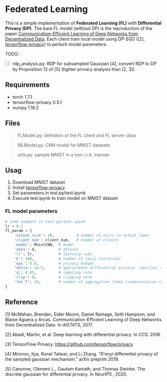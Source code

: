 # Federated Learning

This is a simple implementation of **Federated Learning (FL)** with **Differential Privacy (DP)**. The bare FL model (without DP) is the reproduction of the paper [Communication-Efficient Learning of Deep Networks from Decentralized Data](https://arxiv.org/abs/1602.05629). Each client train local model using DP-SGD ([2], [tensorflow-privacy]( https://github.com/tensorflow/privacy)) to perturb model parameters.

TODO:
- [ ] rdp_analysis.py: RDP for subsampled Gaussian [4], convert RDP to DP by Proposition 12 of [5] (tighter privacy analysis than [2, 3]).

## Requirements
- torch 1.7.1
- tensorflow-privacy 0.5.1
- numpy 1.16.2

## Files
> FLModel.py: definition of the FL client and FL server class

> MLModel.py: CNN model for MNIST datasets

> utils.py: sample MNIST in a non-i.i.d. manner

## Usag
1. Download MNIST dataset
2. Install [tensorflow-privacy]( https://github.com/tensorflow/privacy)
2. Set parameters in test.py/test.ipynb
3. Execute test.ipynb to train model on MNIST dataset

### FL model parameters
```python
# code segment in test.py/test.ipynb
lr = 0.1
fl_param = {
    'output_size': 10,          # number of units in output layer
    'client_num': client_num,   # number of clients
    'model': MnistCNN,  # model
    'data': d,          # dataset
    'lr': lr,           # learning rate
    'E': 100,           # number of local iterations
    'eps': 8.0,         # privacy budget
    'delta': 1e-5,      # approximate differential privacy: (epsilon, delta)-DP
    'q': 0.05,          # sampling rate
    'clip': 8,          # clipping norm
    'tot_T': 10,        # number of aggregation times (communication rounds)
}
```


## Reference
[1] McMahan, Brendan, Eider Moore, Daniel Ramage, Seth Hampson, and Blaise Aguera y Arcas. Communication-Efficient Learning of Deep Networks from Decentralized Data. In *AISTATS*, 2017.

[2] Abadi, Martin, et al. Deep learning with differential privacy. In *CCS*. 2016.

[3] TensorFlow Privacy: https://github.com/tensorflow/privacy

[4] Mironov, Ilya, Kunal Talwar, and Li Zhang. "R\'enyi differential privacy of the sampled gaussian mechanism." arXiv preprint 2019.

[5] Canonne, Clément L., Gautam Kamath, and Thomas Steinke. The discrete gaussian for differential privacy. In *NeurIPS* , 2020.